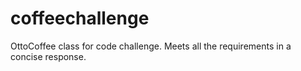 # coffeechallenge

OttoCoffee class for code challenge. Meets all the requirements in a concise response.
